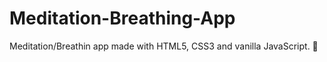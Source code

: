 # Meditation-Breathing-App
Meditation/Breathin app made with HTML5, CSS3 and vanilla JavaScript. 🧘 
